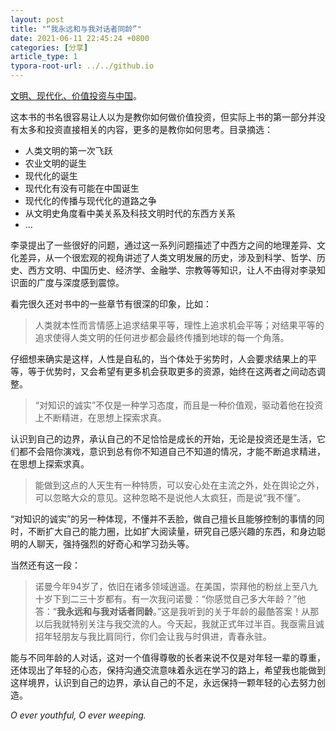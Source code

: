 ```yaml
---
layout: post
title: "“我永远和与我对话者同龄”"
date: 2021-06-11 22:45:24 +0800
categories: [分享]
article_type: 1
typora-root-url: ../../github.io
---
```


[文明、现代化、价值投资与中国](https://book.douban.com/subject/34997975/)。

这本书的书名很容易让人以为是教你如何做价值投资，但实际上书的第一部分并没有太多和投资直接相关的内容，更多的是教你如何思考。目录摘选：

- 人类文明的第一次飞跃
- 农业文明的诞生
- 现代化的诞生
- 现代化有没有可能在中国诞生
- 现代化的传播与现代化的道路之争
- 从文明史角度看中美关系及科技文明时代的东西方关系
- ...

李录提出了一些很好的问题，通过这一系列问题描述了中西方之间的地理差异、文化差异，从一个很宏观的视角讲述了人类文明发展的历史，涉及到科学、哲学、历史、西方文明、中国历史、经济学、金融学、宗教等等知识，让人不由得对李录知识面的广度与深度感到震惊。

看完很久还对书中的一些章节有很深的印象，比如：

> 人类就本性而言情感上追求结果平等，理性上追求机会平等；对结果平等的追求使得人类文明的任何进步都会最终传播到地球的每一个角落。

仔细想来确实是这样，人性是自私的，当个体处于劣势时，人会要求结果上的平等，等于优势时，又会希望有更多机会获取更多的资源，始终在这两者之间动态调整。

> “对知识的诚实”不仅是一种学习态度，而且是一种价值观，驱动着他在投资上不断精进，在思想上探索求真。

认识到自己的边界，承认自己的不足恰恰是成长的开始，无论是投资还是生活，它们都不会陪你演戏，意识到总有你不知道自己不知道的情况，才能不断追求精进，在思想上探索求真。

> 能做到这点的人天生有一种特质，可以安心处在主流之外，处在舆论之外，可以忽略大众的意见。这种忽略不是说他人太疯狂，而是说“我不懂”。

“对知识的诚实”的另一种体现，不懂并不丢脸，做自己擅长且能够控制的事情的同时，不断扩大自己的能力圈，比如扩大阅读量，研究自己感兴趣的东西，和身边聪明的人聊天，强持强烈的好奇心和学习劲头等。

当然还有这一段：

> 诺曼今年94岁了，依旧在诸多领域逍遥。在美国，崇拜他的粉丝上至八九十岁下到二三十岁都有。有一次我问诺曼：“你感觉自己多大年龄？”他答：“**我永远和与我对话者同龄**。”这是我听到的关于年龄的最酷答案！从那以后我就特别关注与我交流的人。今天起，我就正式年过半百。我亟需且诚招年轻朋友与我比肩同行，你们会让我与时俱进，青春永驻。

能与不同年龄的人对话，这对一个值得尊敬的长者来说不仅是对年轻一辈的尊重，还体现出了年轻的心态，保持沟通交流意味着永远在学习的路上，希望我也能做到这样境界，认识到自己的边界，承认自己的不足，永远保持一颗年轻的心去努力创造。

*O ever youthful, O ever weeping.*
